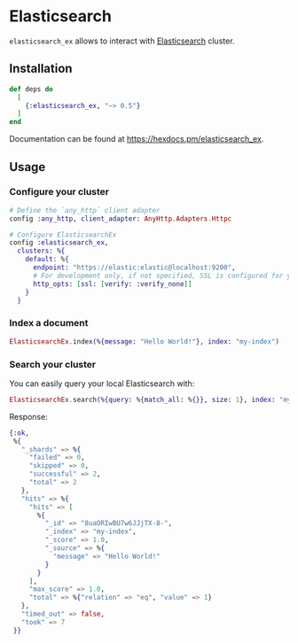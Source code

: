 # Elasticsearch

`elasticsearch_ex` allows to interact with [Elasticsearch](https://www.elastic.co/guide/en/elasticsearch/reference/current/index.html) cluster.

## Installation

```elixir
def deps do
  [
    {:elasticsearch_ex, "~> 0.5"}
  ]
end
```

Documentation can be found at https://hexdocs.pm/elasticsearch_ex.

## Usage

### Configure your cluster

```elixir
# Define the `any_http` client adapter
config :any_http, client_adapter: AnyHttp.Adapters.Httpc

# Configure ElasticsearchEx
config :elasticsearch_ex,
  clusters: %{
    default: %{
      endpoint: "https://elastic:elastic@localhost:9200",
      # For development only, if not specified, SSL is configured for you.
      http_opts: [ssl: [verify: :verify_none]]
    }
  }
```

### Index a document

```elixir
ElasticsearchEx.index(%{message: "Hello World!"}, index: "my-index")
```

### Search your cluster

You can easily query your local Elasticsearch with:
```elixir
ElasticsearchEx.search(%{query: %{match_all: %{}}, size: 1}, index: "my-index")
```

Response:
```elixir
{:ok,
 %{
   "_shards" => %{
     "failed" => 0,
     "skipped" => 0,
     "successful" => 2,
     "total" => 2
   },
   "hits" => %{
     "hits" => [
       %{
         "_id" => "8uaORIwBU7w6JJjTX-8-",
         "_index" => "my-index",
         "_score" => 1.0,
         "_source" => %{
           "message" => "Hello World!"
         }
       }
     ],
     "max_score" => 1.0,
     "total" => %{"relation" => "eq", "value" => 1}
   },
   "timed_out" => false,
   "took" => 7
 }}
```
